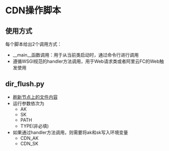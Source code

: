 # CDN操作脚本

## 使用方式
每个脚本给出2个调用方式：
- __main__函数调用：用于从当前类启动时，通过命令行进行调用
- 遵循WSGI规范的handler方法调用，用于Web请求类或者阿里云FC的Web触发使用

## dir_flush.py

- [刷新节点上的文件内容](https://help.aliyun.com/document_detail/91164.html)
- 运行参数依次为
    - AK
    - SK
    - PATH
    - TYPE(非必填)
- 如果通过handler方法调用，则需要将ak和sk写入环境变量
    - CDN_AK
    - CDN_SK
